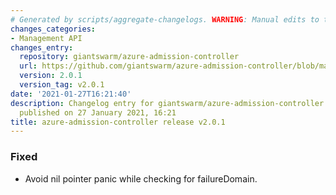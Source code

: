 ```yaml
---
# Generated by scripts/aggregate-changelogs. WARNING: Manual edits to this files will be overwritten.
changes_categories:
- Management API
changes_entry:
  repository: giantswarm/azure-admission-controller
  url: https://github.com/giantswarm/azure-admission-controller/blob/master/CHANGELOG.md#201---2021-01-27
  version: 2.0.1
  version_tag: v2.0.1
date: '2021-01-27T16:21:40'
description: Changelog entry for giantswarm/azure-admission-controller version 2.0.1,
  published on 27 January 2021, 16:21
title: azure-admission-controller release v2.0.1
---
```


### Fixed
- Avoid nil pointer panic while checking for failureDomain.
